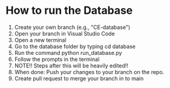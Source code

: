 <h1>How to run the Database</h1>
<ol>
    <li>Create your own branch (e.g., "CE-database")</li>
    <li>Open your branch in Visual Studio Code</li>
    <li>Open a new terminal</li>
    <li>Go to the database folder by typing cd database</li>
    <li>Run the command python run_database.py</li>
    <li>Follow the prompts in the terminal</li>
    <li>NOTE!! Steps after this will be heavily edited!!</li>
    <li>When done: Push your changes to your branch on the repo.</li>
    <li>Create pull request to merge your branch in to main</li>
</ol>
